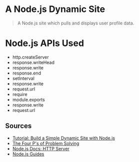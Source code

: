 # A Node.js Dynamic Site

>A Node.js site which pulls and displays user profile data.

# Node.js APIs Used

- http.createServer
- response.writeHead
- response.write
- response.end
- setInterval
- response.write
- request.url
- require
- module.exports
- response.write
- request.url

## Sources

- [Tutorial: Build a Simple Dynamic Site with Node.js](https://teamtreehouse.com/library/build-a-simple-dynamic-site-with-nodejs)
- [The Four P's of Problem Solving](https://medium.com/@MatHelme/the-four-ps-of-problem-solving-6e15a39a0712)
- [Node.js Docs: HTTP Server](https://nodejs.org/dist/latest-v10.x/docs/api/http.html#http_class_http_server)
- [Node.js Guides](https://nodejs.org/en/docs/guides/)
